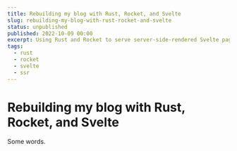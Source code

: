 ```yaml
---
title: Rebuilding my blog with Rust, Rocket, and Svelte
slug: rebuilding-my-blog-with-rust-rocket-and-svelte
status: unpublished
published: 2022-10-09 00:00
excerpt: Using Rust and Rocket to serve server-side-rendered Svelte pages
tags:
  - rust
  - rocket
  - svelte
  - ssr
---
```

# Rebuilding my blog with Rust, Rocket, and Svelte

Some words.
